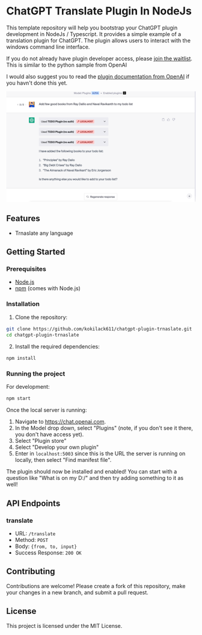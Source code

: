 # ChatGPT Translate Plugin In NodeJs

This template repository will help you bootstrap your ChatGPT plugin development in NodeJs / Typescript. It provides a simple example of a translation plugin for ChatGPT. The plugin allows users to interact with the windows command line interface.

If you do not already have plugin developer access, please [join the waitlist](https://openai.com/waitlist/plugins). This is similar to the python sample from OpenAI 

I would also suggest you to read the [plugin documentation from OpenAI](https://platform.openai.com/docs/plugins/) if you havn't done this yet.

![image info](./Demo.png)

## Features

- Trnaslate any language

## Getting Started

### Prerequisites

- [Node.js](https://nodejs.org/en/download/)
- [npm](https://www.npmjs.com/get-npm) (comes with Node.js)

### Installation

1. Clone the repository:

```sh
git clone https://github.com/kokilack611/chatgpt-plugin-trnaslate.git
cd chatgpt-plugin-trnaslate
```

2. Install the required dependencies:

```sh
npm install
```

### Running the project

For development:

```sh
npm start
```



Once the local server is running:

1. Navigate to https://chat.openai.com. 
2. In the Model drop down, select "Plugins" (note, if you don't see it there, you don't have access yet).
3. Select "Plugin store"
4. Select "Develop your own plugin"
5. Enter in `localhost:5003` since this is the URL the server is running on locally, then select "Find manifest file".

The plugin should now be installed and enabled! You can start with a question like "What is on my D:/" and then try adding something to it as well! 

## API Endpoints

### translate

- URL: `/translate`
- Method: `POST`
- Body: `{from, to, input}`
- Success Response: `200 OK` 

## Contributing

Contributions are welcome! Please create a fork of this repository, make your changes in a new branch, and submit a pull request.

## License

This project is licensed under the MIT License.
